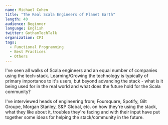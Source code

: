 ```yaml
---
name: Michael Cohen
title: "The Real Scala Engineers of Planet Earth"
length: 40
audience: Beginner
language: English
twitter: GothamTechTalk
organization: CPI
tags:
  - Functional Programming
  - Best Practices
  - Others
---
```

I've seen all walks of Scala engineers and an equal number of companies using the tech-stack. Learning/Growing the technology is typically of primary importance to it's users, but beyond advancing the stack - what is it being used for in the real world and what does the future hold for the Scala community?

I've interviewed heads of engineering from; Foursquare, Spotify, Gilt Groupe, Morgan Stanley, S&P Global, etc. on how they're using the stack, what they like about it, troubles they're facing and with their input have put together some ideas for helping the stack/community in the future.
